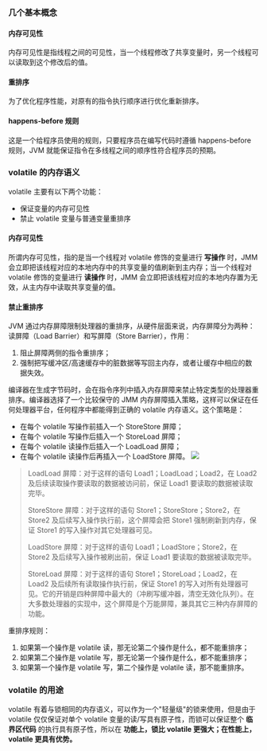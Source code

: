 ### 几个基本概念

#### 内存可见性
内存可见性是指线程之间的可见性，当一个线程修改了共享变量时，另一个线程可以读取到这个修改后的值。

#### 重排序
为了优化程序性能，对原有的指令执行顺序进行优化重新排序。

#### happens-before 规则
这是一个给程序员使用的规则，只要程序员在编写代码时遵循 happens-before 规则，JVM 就能保证指令在多线程之间的顺序性符合程序员的预期。

### volatile 的内存语义
volatile 主要有以下两个功能：
- 保证变量的内存可见性
- 禁止 volatile 变量与普通变量重排序

#### 内存可见性
所谓内存可见性，指的是当一个线程对 volatile 修饰的变量进行 **写操作** 时，JMM 会立即把该线程对应的本地内存中的共享变量的值刷新到主内存；当一个线程对 volatile 修饰的变量进行 **读操作** 时，JMM 会立即把该线程对应的本地内存置为无效，从主内存中读取共享变量的值。

#### 禁止重排序
JVM 通过内存屏障限制处理器的重排序，从硬件层面来说，内存屏障分为两种：读屏障（Load Barrier）和写屏障（Store Barrier），作用：
1. 阻止屏障两侧的指令重排序；
2. 强制把写缓冲区/高速缓存中的脏数据等写回主内存，或者让缓存中相应的数据失效。


编译器在生成字节码时，会在指令序列中插入内存屏障来禁止特定类型的处理器重排序。编译器选择了一个比较保守的 JMM 内存屏障插入策略，这样可以保证在任何处理器平台，任何程序中都能得到正确的 volatile 内存语义。这个策略是：
- 在每个 volatile 写操作前插入一个 StoreStore 屏障；
- 在每个 volatile 写操作后插入一个 StoreLoad 屏障；
- 在每个 volatile 读操作后插入一个 LoadLoad 屏障；
- 在每个 volatile 读操作后再插入一个 LoadStore 屏障。
![](img/内存屏障.png)
> LoadLoad 屏障：对于这样的语句 Load1；LoadLoad；Load2，在 Load2 及后续读取操作要读取的数据被访问前，保证 Load1 要读取的数据被读取完毕。
>
> StoreStore 屏障：对于这样的语句 Store1；StoreStore；Store2，在 Store2 及后续写入操作执行前，这个屏障会把 Store1 强制刷新到内存，保证 Store1 的写入操作对其它处理器可见。
>
> LoadStore 屏障：对于这样的语句 Load1；LoadStore；Store2，在 Store2 及后续写入操作被刷出前，保证 Load1 要读取的数据被读取完毕。
>
> StoreLoad 屏障：对于这样的语句 Store1；StoreLoad；Load2，在 Load2 及后续所有读取操作执行前，保证 Store1 的写入对所有处理器可见。它的开销是四种屏障中最大的（冲刷写缓冲器，清空无效化队列）。在大多数处理器的实现中，这个屏障是个万能屏障，兼具其它三种内存屏障的功能。

重排序规则：
1. 如果第一个操作是 volatile 读，那无论第二个操作是什么，都不能重排序；
2. 如果第二个操作是 volatile 写，那无论第一个操作是什么，都不能重排序；
3. 如果第一个操作是 volatile 写，第二个操作是 volatile 读，那不能重排序。

### volatile 的用途
volatile 有着与锁相同的内存语义，可以作为一个"轻量级"的锁来使用，但是由于 volatile 仅仅保证对单个 volatile 变量的读/写具有原子性，而锁可以保证整个 **临界区代码** 的执行具有原子性，所以在 **功能上，锁比 volatile 更强大；在性能上，volatile 更具有优势。**


